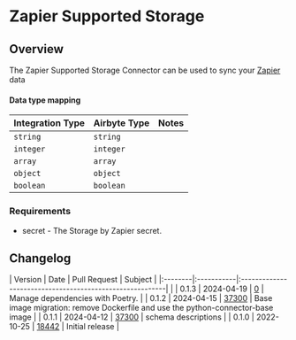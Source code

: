 # Zapier Supported Storage

## Overview

The Zapier Supported Storage Connector can be used to sync your [Zapier](https://store.zapier.com/) data

#### Data type mapping

| Integration Type | Airbyte Type | Notes |
|:-----------------|:-------------|:------|
| `string`         | `string`     |       |
| `integer`        | `integer`    |       |
| `array`          | `array`      |       |
| `object`         | `object`     |       |
| `boolean`        | `boolean`    |       |

### Requirements

* secret - The Storage by Zapier secret.

## Changelog

| Version | Date       | Pull Request                                             | Subject                                                                 |
|:--------|:-----------|:---------------------------------------------------------|                        |
| 0.1.3 | 2024-04-19 | [0](https://github.com/airbytehq/airbyte/pull/0) | Manage dependencies with Poetry. |
| 0.1.2 | 2024-04-15 | [37300](https://github.com/airbytehq/airbyte/pull/37300) | Base image migration: remove Dockerfile and use the python-connector-base image |
| 0.1.1 | 2024-04-12 | [37300](https://github.com/airbytehq/airbyte/pull/37300) | schema descriptions |
| 0.1.0 | 2022-10-25 | [18442](https://github.com/airbytehq/airbyte/pull/18442) | Initial release |

